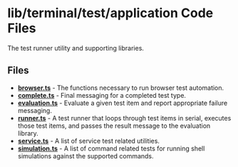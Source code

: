 # lib/terminal/test/application Code Files
The test runner utility and supporting libraries.

## Files
<!-- Do not edit below this line.  Contents dynamically populated. -->

* **[browser.ts](browser.ts)**       - The functions necessary to run browser test automation.
* **[complete.ts](complete.ts)**     - Final messaging for a completed test type.
* **[evaluation.ts](evaluation.ts)** - Evaluate a given test item and report appropriate failure messaging.
* **[runner.ts](runner.ts)**         - A test runner that loops through test items in serial, executes those test items, and passes the result message to the evaluation library.
* **[service.ts](service.ts)**       - A list of service test related utilities.
* **[simulation.ts](simulation.ts)** - A list of command related tests for running shell simulations against the supported commands.